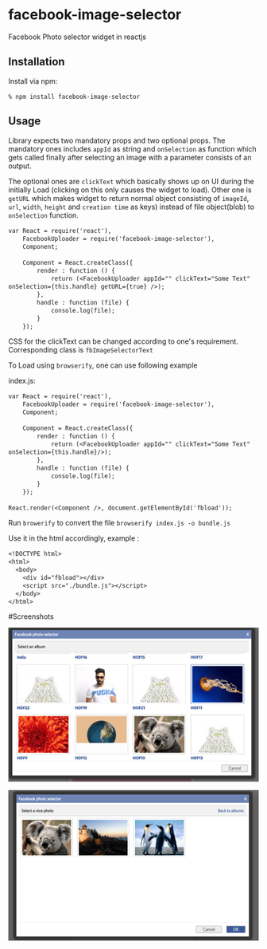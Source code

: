 # facebook-image-selector
Facebook Photo selector widget in reactjs

## Installation

Install via npm:

    % npm install facebook-image-selector
    

## Usage

Library expects two mandatory props and two optional props. The mandatory ones includes `appId` as string and `onSelection` as function which gets called finally after selecting an image with a parameter consists of an output. 

The optional ones are `clickText` which basically shows up on UI during the initially Load (clicking on this only causes the widget to load). Other one is `getURL` which makes widget to return normal object consisting of `imageId`, `url`, `width`, `height` and `creation time` as keys) instead of file object(blob) to `onSelection` function.


    var React = require('react'),
        FacebookUploader = require('facebook-image-selector'),
        Component;
    
        Component = React.createClass({
            render : function () {
                return (<FacebookUploader appId="" clickText="Some Text" onSelection={this.handle} getURL={true} />);
            },
            handle : function (file) {
                console.log(file);
            }
        });
        
  
  CSS for the clickText can be changed according to one's requirement. Corresponding class is `fbImageSelectorText` 
 

To Load using `browserify`, one can use following example

index.js:

    var React = require('react'),
        FacebookUploader = require('facebook-image-selector'),
        Component;
    
        Component = React.createClass({
            render : function () {
                return (<FacebookUploader appId="" clickText="Some Text" onSelection={this.handle}/>);
            },
            handle : function (file) {
                console.log(file);
            }
        });
        
    React.render(<Component />, document.getElementById('fbload'));


Run `browerify` to convert the file `browserify index.js -o bundle.js`

Use it in the html accordingly, example :

    <!DOCTYPE html>
    <html>
      <body>
        <div id="fbload"></div>
        <script src="./bundle.js"></script>
      </body>
    </html>

#Screenshots

![Select Album](/screenshots/Albums.png?raw=true "Select Album")

![Select Image](/screenshots/Photos.png?raw=true "Select Photos")


  
